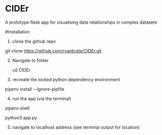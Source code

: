 # CIDEr
A prototype flask app for visualising data relationships in complex datasets

#Installation
1) clone the github repo

  git clone https://github.com/ryanbrate/CIDEr.git
  
2) Navigate to folder

   cd CIDEr

3) recreate the locked python dependency environment

  pipenv install --ignore-pipfile

4) run the app (via the terminal)

  pipenv shell

  python3 app.py

5) navigate to localhost address (see terminal output for location)
